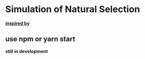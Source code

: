 # Simulation of Natural Selection 
**[inspired by]("https://www.youtube.com/watch?v=0ZGbIKd0XrM")**

## use npm or yarn start
**still in development**
